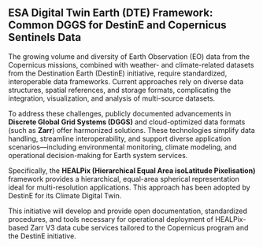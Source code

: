 ## ESA Digital Twin Earth (DTE) Framework: Common DGGS for DestinE and Copernicus Sentinels Data

The growing volume and diversity of Earth Observation (EO) data from the Copernicus missions, combined with weather- and climate-related datasets from the Destination Earth (DestinE) initiative, require standardized, interoperable data frameworks. Current approaches rely on diverse data structures, spatial references, and storage formats, complicating the integration, visualization, and analysis of multi-source datasets.

To address these challenges, publicly documented advancements in **Discrete Global Grid Systems (DGGS)** and cloud-optimized data formats (such as **Zarr**) offer harmonized solutions. These technologies simplify data handling, streamline interoperability, and support diverse application scenarios—including environmental monitoring, climate modeling, and operational decision-making for Earth system services.

Specifically, the **HEALPix (Hierarchical Equal Area isoLatitude Pixelisation)** framework provides a hierarchical, equal-area spherical representation ideal for multi-resolution applications. This approach has been adopted by DestinE for its Climate Digital Twin.

This initiative will develop and provide open documentation, standardized procedures, and tools necessary for operational deployment of HEALPix-based Zarr V3 data cube services tailored to the Copernicus program and the DestinE initiative.
